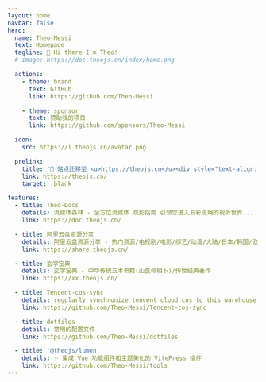 ```yaml
---
layout: home
navbar: false
hero:
  name: Theo-Messi
  text: Homepage
  tagline: 👋 Hi there I'm Theo!
  # image: https://doc.theojs.cn/index/home.png

  actions:
    - theme: brand
      text: GitHub
      link: https://github.com/Theo-Messi

    - theme: sponsor
      text: 赞助我的项目
      link: https://github.com/sponsors/Theo-Messi

  icon:
    src: https://i.theojs.cn/avatar.png

  prelink:
    title: '🎉 站点迁移至 <u>https://theojs.cn</u><div style="text-align: right; font-weight: bold;"><i class="fas fa-star" style="color: #FFD43B;"></i> Ctrl+D 快速收藏网址 </div>'
    link: https://theojs.cn/
    target: _blank

features:
  - title: Theo-Docs
    details: 流媒体森林 - 全方位流媒体 观影指南 引领您进入五彩斑斓的视听世界...
    link: https://doc.theojs.cn/

  - title: 阿里云盘资源分享
    details: 阿里云盘资源分享 - 热门资源/电视剧/电影/综艺/动漫/大陆/日本/韩国/欧美
    link: https://share.theojs.cn/

  - title: 玄学宝典
    details: 玄学宝典 - 中华传统五术书籍(山医命相卜)/传世经典著作
    link: https://xx.theojs.cn/

  - title: Tencent-cos-sync
    details: regularly synchronize tencent cloud cos to this warehouse.
    link: https://github.com/Theo-Messi/Tencent-cos-sync

  - title: dotfiles
    details: 常用的配置文件
    link: https://github.com/Theo-Messi/dotfiles

  - title: '@theojs/lumen'
    details: ✨ 集成 Vue 功能组件和主题美化的 VitePress 插件
    link: https://github.com/Theo-Messi/tools
---
```


<Home />
